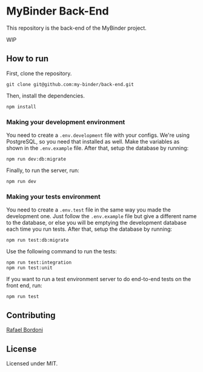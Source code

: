 # MyBinder Back-End

This repository is the back-end of the MyBinder project.

WIP

## How to run

First, clone the repository.

```
git clone git@github.com:my-binder/back-end.git
```

Then, install the dependencies.

```
npm install
```

### Making your development environment

You need to create a `.env.development` file with your configs. We're using PostgreSQL, so you need that installed as well. Make the variables as shown in the `.env.example` file. After that, setup the database by running:

```
npm run dev:db:migrate
```

Finally, to run the server, run:

```
npm run dev
```

### Making your tests environment

You need to create a `.env.test` file in the same way you made the development one. Just follow the `.env.example` file but give a different name to the database, or else you will be emptying the development database each time you run tests. After that, setup the database by running:

```
npm run test:db:migrate
```

Use the following command to run the tests:

```
npm run test:integration
npm run test:unit
```

If you want to run a test environment server to do end-to-end tests on the front end, run:

```
npm run test
```

## Contributing

[Rafael Bordoni](https://github.com/eldskald)

## License

Licensed under MIT.

